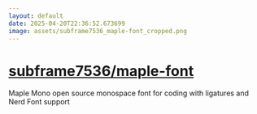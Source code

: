 ```yaml
---
layout: default
date: 2025-04-20T22:36:52.673699
image: assets/subframe7536_maple-font_cropped.png
---
```


# [subframe7536/maple-font](https://github.com/subframe7536/maple-font)

Maple Mono open source monospace font for coding with ligatures and Nerd Font support
